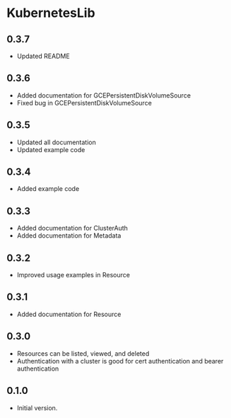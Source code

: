 # KubernetesLib

## 0.3.7

- Updated README

## 0.3.6

- Added documentation for GCEPersistentDiskVolumeSource
- Fixed bug in GCEPersistentDiskVolumeSource

## 0.3.5

- Updated all documentation
- Updated example code

## 0.3.4

- Added example code

## 0.3.3

- Added documentation for ClusterAuth
- Added documentation for Metadata

## 0.3.2

- Improved usage examples in Resource

## 0.3.1

- Added documentation for Resource

## 0.3.0

- Resources can be listed, viewed, and deleted
- Authentication with a cluster is good for cert authentication and bearer authentication

## 0.1.0

- Initial version.
